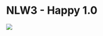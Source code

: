 # NLW3 - Happy 1.0
<img src="https://g81.com.br/system/wp-content/uploads/2020/06/G_Eighty_One.svg"/>
